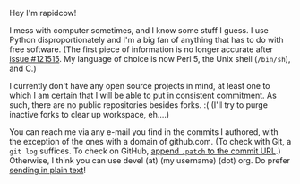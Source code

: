 Hey I'm rapidcow!

I mess with computer sometimes, and I know some stuff I guess.
I use Python disproportionately and I'm a big fan of anything
that has to do with free software.  (The first piece of information
is no longer accurate after [issue #121515](https://github.com/python/cpython/issues/121515).
My language of choice is now Perl 5, the Unix shell (``/bin/sh``), and C.)

I currently don't have any open source projects in mind, at least
one to which I am certain that I will be able to put in consistent
commitment.  As such, there are no public repositories besides forks. :(
(I'll try to purge inactive forks to clear up workspace, eh....)

You can reach me via any e-mail you find in the commits I authored,
with the exception of the ones with a domain of github.com.
(To check with Git, a ``git log`` suffices.
To check on GitHub, [append ``.patch`` to the commit URL](https://stackoverflow.com/a/6188624).)
Otherwise, I think you can use devel (at) (my username) (dot) org.
Do prefer [sending in plain text](https://useplaintext.email/)!
